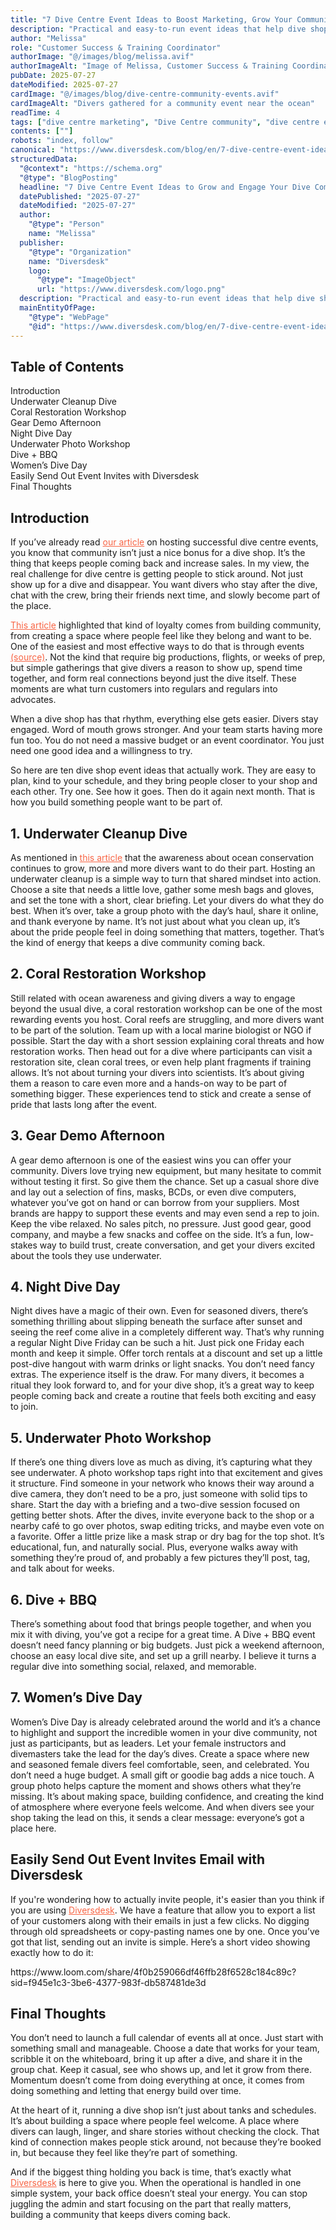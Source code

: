 ```yaml
---
title: "7 Dive Centre Event Ideas to Boost Marketing, Grow Your Community, and Drive Engagement"
description: "Practical and easy-to-run event ideas that help dive shops build stronger communities and keep divers coming back to increase sales"
author: "Melissa"
role: "Customer Success & Training Coordinator"
authorImage: "@/images/blog/melissa.avif"
authorImageAlt: "Image of Melissa, Customer Success & Training Coordinator"
pubDate: 2025-07-27
dateModified: 2025-07-27
cardImage: "@/images/blog/dive-centre-community-events.avif"
cardImageAlt: "Divers gathered for a community event near the ocean"
readTime: 4
tags: ["dive centre marketing", "Dive Centre community", "dive centre events", "Dive center Management software"]
contents: [""]
robots: "index, follow"
canonical: "https://www.diversdesk.com/blog/en/7-dive-centre-event-ideas-to-grow-community"
structuredData:
  "@context": "https://schema.org"
  "@type": "BlogPosting"
  headline: "7 Dive Centre Event Ideas to Grow and Engage Your Dive Community"
  datePublished: "2025-07-27"
  dateModified: "2025-07-27"
  author:
    "@type": "Person"
    name: "Melissa"
  publisher:
    "@type": "Organization"
    name: "Diversdesk"
    logo:
      "@type": "ImageObject"
      url: "https://www.diversdesk.com/logo.png"
  description: "Practical and easy-to-run event ideas that help dive shops build stronger communities and keep divers coming back."
  mainEntityOfPage:
    "@type": "WebPage"
    "@id": "https://www.diversdesk.com/blog/en/7-dive-centre-event-ideas-to-grow-community"
---
```


<!-- Table of Contents -->
<nav id="toc" class="mb-8">
  <h2 class="text-xl font-bold mb-3">Table of Contents</h2>
  <ul class="space-y-2 text-neutral-600 dark:text-neutral-400">
    <li><a href="#introduction" class="hover:text-neutral-800 dark:hover:text-neutral-200">Introduction</a></li>
    <li><a href="#underwater-cleanup-dive" class="hover:text-neutral-800 dark:hover:text-neutral-200">Underwater Cleanup Dive</a></li>
    <li><a href="#coral-restoration-workshop" class="hover:text-neutral-800 dark:hover:text-neutral-200">Coral Restoration Workshop</a></li>
    <li><a href="#gear-demo-afternoon" class="hover:text-neutral-800 dark:hover:text-neutral-200">Gear Demo Afternoon</a></li>
    <li><a href="#night-dive-day" class="hover:text-neutral-800 dark:hover:text-neutral-200">Night Dive Day</a></li>
    <li><a href="#underwater-photo-workshop" class="hover:text-neutral-800 dark:hover:text-neutral-200">Underwater Photo Workshop</a></li>
    <li><a href="#dive-bbq" class="hover:text-neutral-800 dark:hover:text-neutral-200">Dive + BBQ</a></li>
    <li><a href="#womens-dive-day" class="hover:text-neutral-800 dark:hover:text-neutral-200">Women’s Dive Day</a></li>
    <li><a href="#event-invites" class="hover:text-neutral-800 dark:hover:text-neutral-200">Easily Send Out Event Invites with Diversdesk</a></li>
    <li><a href="#final-thoughts" class="hover:text-neutral-800 dark:hover:text-neutral-200">Final Thoughts</a></li>
  </ul>
</nav>

<h2 id="introduction" class="section-heading">Introduction</h2>
<p>
If you’ve already read <a href="https://www.diversdesk.com/blog/en/hosting-successful-dive-centre-events/" target="_blank" rel="noopener noreferrer" style="color: #F86545">our article</a> on hosting successful dive centre events, you know that community isn’t just a nice bonus for a dive shop. It’s the thing that keeps people coming back and increase sales. In my view, the real challenge for dive centre is getting people to stick around. Not just show up for a dive and disappear. You want divers who stay after the dive, chat with the crew, bring their friends next time, and slowly become part of the place.
</p>
<p>
<a href="https://www.forbes.com/sites/paulinaguditch/2018/11/29/why-building-community-is-critical-to-your-brands-success/" target="_blank" rel="noopener noreferrer" style="color: #F86545">This article</a> highlighted that kind of loyalty comes from building community, from creating a space where people feel like they belong and want to be. One of the easiest and most effective ways to do that is through events <a href="https://www.forbes.com/councils/forbesbusinesscouncil/2023/05/19/how-to-host-live-events-to-promote-your-company/" target="_blank" rel="noopener noreferrer" style="color: #F86545">(source)</a>. Not the kind that require big productions, flights, or weeks of prep, but simple gatherings that give divers a reason to show up, spend time together, and form real connections beyond just the dive itself. These moments are what turn customers into regulars and regulars into advocates.
</p>
<p>
When a dive shop has that rhythm, everything else gets easier. Divers stay engaged. Word of mouth grows stronger. And your team starts having more fun too. You do not need a massive budget or an event coordinator. You just need one good idea and a willingness to try.
</p>
<p>
So here are ten dive shop event ideas that actually work. They are easy to plan, kind to your schedule, and they bring people closer to your shop and each other. Try one. See how it goes. Then do it again next month. That is how you build something people want to be part of.
</p>

<h2 id="underwater-cleanup-dive" class="section-heading">1. Underwater Cleanup Dive</h2>
<p>
As mentioned in <a href="https://environment-review.yale.edu/diving-tourists-environmental-awareness-can-conserve-oceans-0" target="_blank" rel="noopener noreferrer" style="color: #F86545">this article</a> that the awareness about ocean conservation continues to grow, more and more divers want to do their part. Hosting an underwater cleanup is a simple way to turn that shared mindset into action. Choose a site that needs a little love, gather some mesh bags and gloves, and set the tone with a short, clear briefing. Let your divers do what they do best. When it’s over, take a group photo with the day’s haul, share it online, and thank everyone by name. It’s not just about what you clean up, it’s about the pride people feel in doing something that matters, together. That’s the kind of energy that keeps a dive community coming back.
</p>

<h2 id="coral-restoration-workshop" class="section-heading">2. Coral Restoration Workshop</h2>
<p>
Still related with ocean awareness and giving divers a way to engage beyond the usual dive, a coral restoration workshop can be one of the most rewarding events you host. Coral reefs are struggling, and more divers want to be part of the solution. Team up with a local marine biologist or NGO if possible. Start the day with a short session explaining coral threats and how restoration works. Then head out for a dive where participants can visit a restoration site, clean coral trees, or even help plant fragments if training allows. It’s not about turning your divers into scientists. It’s about giving them a reason to care even more and a hands-on way to be part of something bigger. These experiences tend to stick and create a sense of pride that lasts long after the event.
</p>

<h2 id="gear-demo-afternoon" class="section-heading">3. Gear Demo Afternoon</h2>
<p>
A gear demo afternoon is one of the easiest wins you can offer your community. Divers love trying new equipment, but many hesitate to commit without testing it first. So give them the chance. Set up a casual shore dive and lay out a selection of fins, masks, BCDs, or even dive computers, whatever you’ve got on hand or can borrow from your suppliers. Most brands are happy to support these events and may even send a rep to join. Keep the vibe relaxed. No sales pitch, no pressure. Just good gear, good company, and maybe a few snacks and coffee on the side. It’s a fun, low-stakes way to build trust, create conversation, and get your divers excited about the tools they use underwater.
</p>

<h2 id="night-dive-day" class="section-heading">4. Night Dive Day</h2>
<p>
Night dives have a magic of their own. Even for seasoned divers, there’s something thrilling about slipping beneath the surface after sunset and seeing the reef come alive in a completely different way. That’s why running a regular Night Dive Friday can be such a hit. Just pick one Friday each month and keep it simple. Offer torch rentals at a discount and set up a little post-dive hangout with warm drinks or light snacks. You don’t need fancy extras. The experience itself is the draw. For many divers, it becomes a ritual they look forward to, and for your dive shop, it’s a great way to keep people coming back and create a routine that feels both exciting and easy to join.
</p>

<h2 id="underwater-photo-workshop" class="section-heading">5. Underwater Photo Workshop</h2>
<p>
If there’s one thing divers love as much as diving, it’s capturing what they see underwater. A photo workshop taps right into that excitement and gives it structure. Find someone in your network who knows their way around a dive camera, they don’t need to be a pro, just someone with solid tips to share. Start the day with a briefing and a two-dive session focused on getting better shots. After the dives, invite everyone back to the shop or a nearby café to go over photos, swap editing tricks, and maybe even vote on a favorite. Offer a little prize like a mask strap or dry bag for the top shot. It’s educational, fun, and naturally social. Plus, everyone walks away with something they’re proud of, and probably a few pictures they’ll post, tag, and talk about for weeks.
</p>

<h2 id="dive-bbq" class="section-heading">6. Dive + BBQ</h2>
<p>
There’s something about food that brings people together, and when you mix it with diving, you’ve got a recipe for a great time. A Dive + BBQ event doesn’t need fancy planning or big budgets. Just pick a weekend afternoon, choose an easy local dive site, and set up a grill nearby. I believe it turns a regular dive into something social, relaxed, and memorable.
</p>

<h2 id="womens-dive-day" class="section-heading">7. Women’s Dive Day</h2>
<p>
Women’s Dive Day is already celebrated around the world and it’s a chance to highlight and support the incredible women in your dive community, not just as participants, but as leaders. Let your female instructors and divemasters take the lead for the day’s dives. Create a space where new and seasoned female divers feel comfortable, seen, and celebrated. You don’t need a huge budget. A small gift or goodie bag adds a nice touch. A group photo helps capture the moment and shows others what they’re missing. It’s about making space, building confidence, and creating the kind of atmosphere where everyone feels welcome. And when divers see your shop taking the lead on this, it sends a clear message: everyone’s got a place here.
</p>

<h2 id="event-invites" class="section-heading">Easily Send Out Event Invites Email with Diversdesk</h2>
<p>
If you're wondering how to actually invite people, it's easier than you think if you are using <a href="https://www.diversdesk.com/" target="_blank" rel="noopener noreferrer" style="color: #F86545">Diversdesk</a>. We have a feature that allow you to export a list of your customers along with their emails in just a few clicks. No digging through old spreadsheets or copy-pasting names one by one. Once you’ve got that list, sending out an invite is simple. Here’s a short video showing exactly how to do it:
</p>
<p>
https://www.loom.com/share/4f0b259066df46ffb28f6528c184c89c?sid=f945e1c3-3be6-4377-983f-db587481de3d
</p>

<h2 id="final-thoughts" class="section-heading">Final Thoughts</h2>
<p>
You don’t need to launch a full calendar of events all at once. Just start with something small and manageable. Choose a date that works for your team, scribble it on the whiteboard, bring it up after a dive, and share it in the group chat. Keep it casual, see who shows up, and let it grow from there. Momentum doesn’t come from doing everything at once, it comes from doing something and letting that energy build over time.
</p>
<p>
At the heart of it, running a dive shop isn’t just about tanks and schedules. It’s about building a space where people feel welcome. A place where divers can laugh, linger, and share stories without checking the clock. That kind of connection makes people stick around, not because they’re booked in, but because they feel like they’re part of something.
</p>
<p>
And if the biggest thing holding you back is time, that’s exactly what <a href="https://www.diversdesk.com/" target="_blank" rel="noopener noreferrer" style="color: #F86545">Diversdesk</a> is here to give you. When the operational is handled in one simple system, your back office doesn’t steal your energy. You can stop juggling the admin and start focusing on the part that really matters, building a community that keeps divers coming back.
</p>

